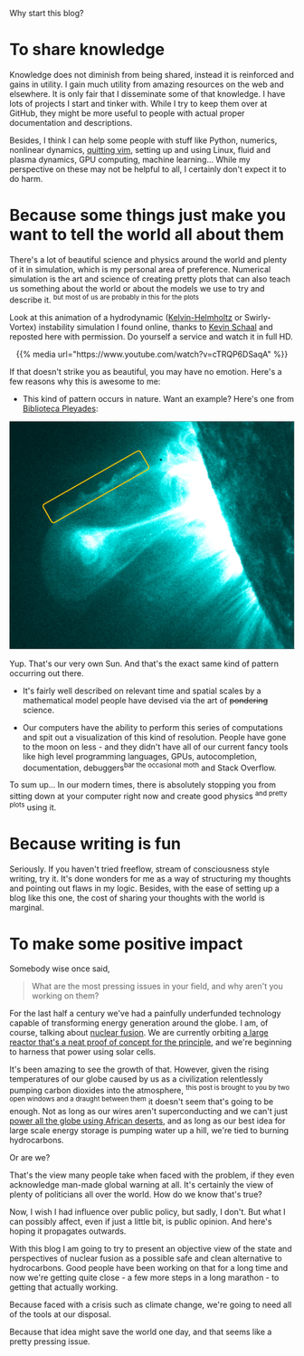 <!--
.. title: An introduction
.. slug: an-introduction
.. date: 2017-06-30 09:49:08 UTC+02:00
.. tags: 
.. category: 
.. link: 
.. description: 
.. type: text
-->

Why start this blog?
<!-- TEASER_END -->


# To share knowledge
Knowledge does not diminish from being shared, instead it is reinforced and gains in utility.
I gain much utility from amazing resources on the web and elsewhere. It is only fair that I disseminate some
of that knowledge. I have lots of projects I start and tinker with. While I try to keep them over at GitHub,
they might be more useful to people with actual proper documentation and descriptions.

Besides, I think I can help some people with stuff like Python, numerics, nonlinear dynamics, [quitting vim](https://stackoverflow.com/questions/11828270/how-to-exit-the-vim-editor),
setting up and using Linux, fluid and plasma dynamics, GPU computing, machine learning... While my perspective on these may not be helpful to all, I certainly don't expect it
to do harm.

# Because some things just make you want to tell the world all about them

There's a lot of beautiful science and physics around the world and plenty of it in simulation, which is my personal area of preference. Numerical simulation is the art and science of creating
pretty plots that can also teach us something about the world or about the models we use to try and describe it. <sup>but most of us are probably in this for the plots</sup>

Look at this animation of a hydrodynamic
([Kelvin-Helmholtz](https://en.wikipedia.org/wiki/Kelvin%E2%80%93Helmholtz_instability)
or Swirly-Vortex) instability simulation I found online, thanks to [Kevin
Schaal](http://www.kmschaal.de/) and reposted here with permission.
Do yourself a service and watch it in full HD.

<center>{{% media url="https://www.youtube.com/watch?v=cTRQP6DSaqA" %}}</center>

If that doesn't strike you as beautiful, you may have no emotion. Here's a few reasons why this is awesome to me:

* This kind of pattern occurs in nature. Want an example? Here's one from [Biblioteca Pleyades](https://www.bibliotecapleyades.net/ciencia/ciencia_sol47.htm):

<center> <img src="/images/solar-kelvin-helmholtz.jpg" width="700"/> </center>

Yup. That's our very own Sun. And that's the exact same kind of pattern occurring out there.

* It's fairly well described on relevant time and spatial scales by a mathematical model people have devised via the art of ~~pondering~~ science.

* Our computers have the ability to perform this series of computations and spit out a visualization of this kind of resolution. People have gone to the moon on less - and they didn't have all of our current
fancy tools like high level programming languages, GPUs, autocompletion, documentation, debuggers<sup>bar the occasional moth</sup> and Stack Overflow.

To sum up... In our modern times, there is absolutely stopping you from sitting down at your computer right now and create good physics <sup> and pretty plots</sup> using it.

# Because writing is fun

Seriously. If you haven't tried freeflow, stream of consciousness style writing, try it. It's done wonders for me as a way of structuring my thoughts and pointing out
flaws in my logic. Besides, with the ease of setting up a blog like this one, the cost of sharing your thoughts with the world is marginal.

# To make some positive impact

Somebody wise once said,

> What are the most pressing issues in your field, and why aren't you working on them?

For the last half a century we've had a painfully underfunded technology capable of transforming energy generation
around the globe. I am, of course, talking about [nuclear fusion](https://en.wikipedia.org/wiki/Fusion_energy). 
We are currently orbiting [a large reactor that's a neat proof of concept for the principle](https://en.wikipedia.org/wiki/Sun),
and we're beginning to harness that power using solar cells.

It's been amazing to see the growth of that. However, given the rising temperatures of our globe caused by us as a civilization
relentlessly pumping carbon dioxides into the atmosphere,
<sup>this post is brought to you by two open windows and a draught between them</sup>
it doesn't seem that's going to be enough. Not as long as our wires aren't superconducting and we can't just [power all the globe using
African deserts](https://cleantechnica.com/2011/12/14/solar-energy-from-the-sahara-desert-could-power-the-world-but-will-it/),
 and as long as our best idea for large scale energy storage is pumping water up a hill, 
we're tied to burning hydrocarbons.

Or are we?

That's the view many people take when faced with the problem, if they even acknowledge man-made global warning at all.
It's certainly the view of plenty of politicians all over the world. How do we know that's true?

Now, I wish I had influence over public policy, but sadly, I don't. But what I can possibly affect, even if just a little bit,
is public opinion. And here's hoping it propagates outwards.

With this blog I am going to try to present an objective view of the state and perspectives of nuclear fusion
as a possible safe and clean alternative to hydrocarbons. Good people have been working on that for a long time and now
we're getting quite close - a few more steps in a long marathon - to getting that actually working.

Because faced with a crisis such as climate change, we're going to need all of the tools at our disposal.

Because that idea might save the world one day, and that seems like a pretty pressing issue.

<!---
> **My client needs a strong defense, you're the solution.**

> *Who's your client?*

> **The future of nuclear fusion.**
-->
